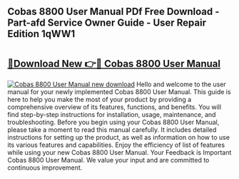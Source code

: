 ## Cobas 8800 User Manual PDf Free Download - Part-afd Service Owner Guide - User Repair Edition 1qWW1

# <h2><a href="http://bc99572.oget.top/?id=Cobas+8800+User+Manual">🔗Download New 👉🔴 Cobas 8800 User Manual</a></h2>

[![Cobas 8800 User Manual new download](https://i.imgur.com/5g1atiW.png)](http://bc99572.oget.top/?id=Cobas+8800+User+Manual)
Hello and welcome to the user manual for your newly implemented Cobas 8800 User Manual. This guide is here to help you make the most of your product by providing a comprehensive overview of its features, functions, and benefits. You will find step-by-step instructions for installation, usage, maintenance, and troubleshooting. Before you begin using your Cobas 8800 User Manual, please take a moment to read this manual carefully. It includes detailed instructions for setting up the product, as well as information on how to use its various features and capabilities. Enjoy the efficiency of list of features while using your new Cobas 8800 User Manual. Your Feedback is Important Cobas 8800 User Manual. We value your input and are committed to continuous improvement.
